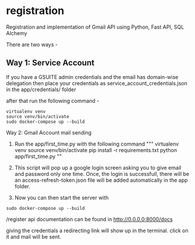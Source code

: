 # registration
Registration and implementation of Gmail API using Python, Fast API, SQL Alchemy

There are two ways -

Way 1: Service Account
------------------------
If you have a GSUITE admin credentials and the email has domain-wise delegation then place your credentials as service_account_credentials.json in the app/credentials/ folder 

after that run the following command - 
```
virtualenv venv
source venv/bin/activate
sudo docker-compose up --build
```

Way 2: Gmail Account mail sending
1. Run the app/first_time.py with the following command
"""
virtualenv venv
source venv/bin/activate
pip install -r requirements.txt
python app/first_time.py
""
2. This script will pop up a google login screen asking you to give email and password only one time. Once, the login is successfull, there will be an access-refresh-token.json file will be added automatically in the app folder.

3. Now you can then start the server with
```
sudo docker-compose up --build
```

/register api documentation can be found in http://0.0.0.0:8000/docs

giving the credentials a redirecting link will show up in the terminal. click on it and mail will be sent.
